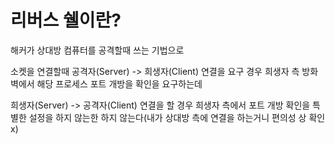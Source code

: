 # 리버스 쉘이란?

해커가 상대방 컴퓨터를 공격할때 쓰는 기법으로

소켓을 연결할때 공격자(Server) -> 희생자(Client) 연결을 요구 경우 희생자 측 방화벽에서 해당 프로세스 포트 개방을 확인을 요구하는데

희생자(Server) -> 공격자(Client) 연결을 할 경우 희생자 측에서 포트 개방 확인을 특별한 설정을 하지 않는한 하지 않는다(내가 상대방 측에 연결을 하는거니 편의성 상 확인 x)